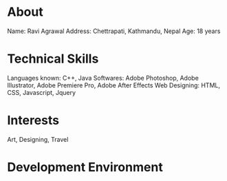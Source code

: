 About
=====
Name: Ravi Agrawal
Address: Chettrapati, Kathmandu, Nepal
Age: 18 years

Technical Skills
================
Languages known: C++, Java
Softwares: Adobe Photoshop, Adobe Illustrator, Adobe Premiere Pro, Adobe After Effects
Web Designing: HTML, CSS, Javascript, Jquery

Interests
=========
Art, Designing, Travel 

Development Environment
=======================
